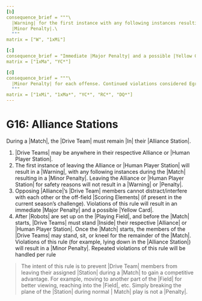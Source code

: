 ```yaml
---
[b]
consequence_brief = """\
  |Warning| for the first instance with any following instances resulting in a \
  |Minor Penalty|.\
  """
matrix = ["W", "1xMi"]

[c]
consequence_brief = "Immediate |Major Penalty| and a possible |Yellow Card|."
matrix = ["1xMa", "YC*"]

[d]
consequence_brief = """\
  |Minor Penalty| for each offense. Continued violations considered Egregious.\
  """
matrix = ["1xMi", "1xMa*", "YC*", "RC*", "DQ*"]
---
```


# G16: Alliance Stations

During a |Match|, the |Drive Team| must remain |In| their |Alliance Station|.

1. |Drive Teams| may be anywhere in their respective Alliance or |Human Player
Station|.
2. The first instance of leaving the Alliance or |Human Player Station| will
result in a |Warning|, with any following instances during the |Match| resulting
in a |Minor Penalty|. Leaving the Alliance or |Human Player Station| for safety
reasons will not result in a |Warning| or |Penalty|.
3. Opposing |Alliance|’s |Drive Team| members cannot distract/interfere with
each other or the off-field |Scoring Elements| (if present in the current
season’s challenge). Violations of this rule will result in an immediate |Major
Penalty| and a possible |Yellow Card|.
4. After |Robots| are set up on the |Playing Field|, and before the |Match|
starts, |Drive Teams| must stand |Inside| their respective |Alliance| or |Human
Player Station|. Once the |Match| starts, the members of the |Drive Teams| may
stand, sit, or kneel for the remainder of the |Match|. Violations of this rule
(for example, lying down in the |Alliance Station|) will result in a |Minor
Penalty|. Repeated violations of this rule will be handled per rule <G30>

> The intent of this rule is to prevent |Drive Team| members from leaving
their assigned |Station| during a |Match| to gain a competitive advantage. For
example, moving to another part of the |Field| for better viewing, reaching into
the |Field|, etc. Simply breaking the plane of the |Station| during normal |
Match| play is not a |Penalty|.
